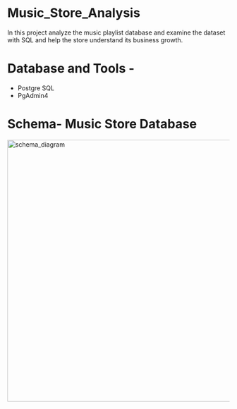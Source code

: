 # Music_Store_Analysis
In this project analyze the music playlist database and examine the dataset with SQL and help the store understand its business growth.

# Database and Tools -
* Postgre SQL
* PgAdmin4

# Schema- Music Store Database

<img width="594" alt="schema_diagram" src="https://github.com/PritamPatil98/Music_Store_Analysis/assets/136220962/154c4771-331f-480a-b787-de5b5243c798">
